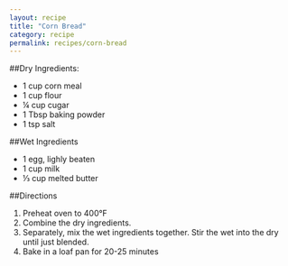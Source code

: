 ```yaml
---
layout: recipe
title: "Corn Bread"
category: recipe
permalink: recipes/corn-bread
---
```


##Dry Ingredients: 
 - 1 cup corn meal
 - 1 cup flour
 - &frac14; cup cugar
 - 1 Tbsp baking powder
 - 1 tsp salt

##Wet Ingredients
 - 1 egg, lighly beaten
 - 1 cup milk
 - &frac13; cup melted butter
	
##Directions
1. Preheat oven to 400&#176;F
2. Combine the dry ingredients.
3. Separately, mix the wet ingredients together. Stir the wet into the dry until just blended.
4. Bake in a loaf pan for 20-25 minutes

